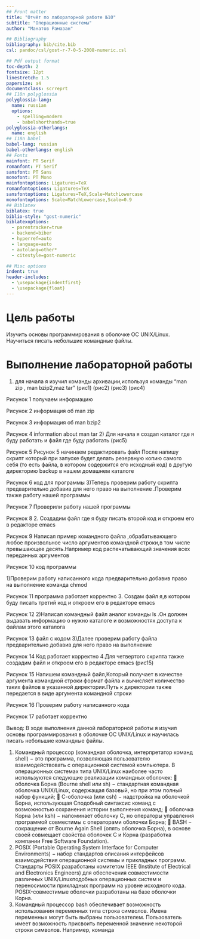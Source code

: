 ```yaml
---
## Front matter
title: "Отчёт по лабораторной работе №10"
subtitle: "Операционные системы"
author: "Манатов Рамазан"

## Bibliography
bibliography: bib/cite.bib
csl: pandoc/csl/gost-r-7-0-5-2008-numeric.csl

## Pdf output format
toc-depth: 2
fontsize: 12pt
linestretch: 1.5
papersize: a4
documentclass: scrreprt
## I18n polyglossia
polyglossia-lang:
  name: russian
  options:
	- spelling=modern
	- babelshorthands=true
polyglossia-otherlangs:
  name: english
## I18n babel
babel-lang: russian
babel-otherlangs: english
## Fonts
mainfont: PT Serif
romanfont: PT Serif
sansfont: PT Sans
monofont: PT Mono
mainfontoptions: Ligatures=TeX
romanfontoptions: Ligatures=TeX
sansfontoptions: Ligatures=TeX,Scale=MatchLowercase
monofontoptions: Scale=MatchLowercase,Scale=0.9
## Biblatex
biblatex: true
biblio-style: "gost-numeric"
biblatexoptions:
  - parentracker=true
  - backend=biber
  - hyperref=auto
  - language=auto
  - autolang=other*
  - citestyle=gost-numeric

## Misc options
indent: true
header-includes:
  - \usepackage{indentfirst}
  - \usepackage{float} 
---
```


# Цель работы

 Изучить основы программирования в оболочке ОС UNIX/Linux. Научиться писать небольшие командные файлы.

# Выполнение лабораторной работы

1. для начала я изучил команды архивации,используя команды “man zip , man bzip2,maz tar” (рис1) (рис2) (рис3) (рис4)
 
Рисунок 1 получаем информацию

 
Рисунок 2 информация об man zip
 
Рисунок 3 информация об man bzip2
 
Рисунок 4 information about man tar
2) Для начала я создал каталог где я буду работать и файл где буду работать (рис5)
 
Рисунок 5 Рисунок 5 начинаем редактировать файл
После напишу скрипт который при запуске будет делать резервную копию самого себя (то есть файла, в котором содержится его исходный код) в другую директорию backup в нашем домашнем каталоге
 
Рисунок 6 код для программы
3)Теперь проверим работу скрипта предварительно добавив для него право на выполнение .Проверим также работу нашей программы



 
Рисунок 7 Проверили работу нашей программы
 
Рисунок 8
2. Создадим файл где я буду писать второй код и откроем его в редакторе emacs 
 
Рисунок 9
Написал пример командного файла ,обрабатывающего любое произвольное число аргументов командной строки,в том числе превышающее десять.Например код распечатывающий значения всех переданных аргументов
 
Рисунок 10 код программы

1)Проверим работу написанного кода предварительно добавив право на выполнение команда  chmod
 
Рисунок 11 программа работает корректно
3. Создам файл я,в котором буду писать третий код и откроем его в редакторе emacs 
 
Рисунок 12
2)Написал командный файл аналог команды ls .Он должен выдавать информацию о нужно каталоге и возможностях доступа к файлам этого каталога
 
Рисунок 13 файл с кодом
3)Далее проверим работу файла предварительно добавив для него право на выполнение 
 
Рисунок 14 Код работает корректно
4.Для четвертого скрипта также создадим файл и откроем его в редакторе emacs (рис15)
 
Рисунок 15
Напишем командный файл,Который получает в качестве аргумента командной строки формат файла и вычисляет количество таких файлов в указанной директории.Путь к директории также передается в виде аргумента командной строки
 
Рисунок 16
Проверим работу написанного кода
 
Рисунок 17 работает корректно

Вывод: В ходе выполнения данной лабораторной работы я изучил основы программирования в оболочке ОС UNIX/Linux и научилась писать небольшие командные файлы.

1) Командный процессор (командная оболочка, интерпретатор команд
shell) − это программа, позволяющая пользователю взаимодействовать
с операционной системой компьютера. В операционных системах типа
UNIX/Linux наиболее часто используются следующие реализации
командных оболочек:
 оболочка Борна (Bourne shell или sh) − стандартная командная
оболочка UNIX/Linux, содержащая базовый, но при этом полный
набор функций;
 С-оболочка (или csh) − надстройка на оболочкой Борна,
использующая Сподобный синтаксис команд с возможностью
сохранения истории выполнения команд;
 оболочка Корна (или ksh) − напоминает оболочку С, но операторы
управления программой совместимы с операторами оболочки
Борна;
 BASH − сокращение от Bourne Again Shell (опять оболочка Борна),
в основе своей совмещает свойства оболочек С и Корна
(разработка компании Free Software Foundation).
2) POSIX (Portable Operating System Interface for Computer Environments) −
набор стандартов описания интерфейсов взаимодействия операционной
системы и прикладных программ.
Стандарты POSIX разработаны комитетом IEEE (Institute of Electrical
and Electronics Engineers) для обеспечения совместимости различных
UNIX/Linuxподобных операционных систем и переносимости
прикладных программ на уровне исходного кода. POSIX-совместимые
оболочки разработаны на базе оболочки Корна.
3) Командный процессор bash обеспечивает возможность использования
переменных типа строка символов. Имена переменных могут быть
выбраны пользователем. Пользователь имеет возможность присвоить
переменной значение некоторой строки символов. Например, команда 



